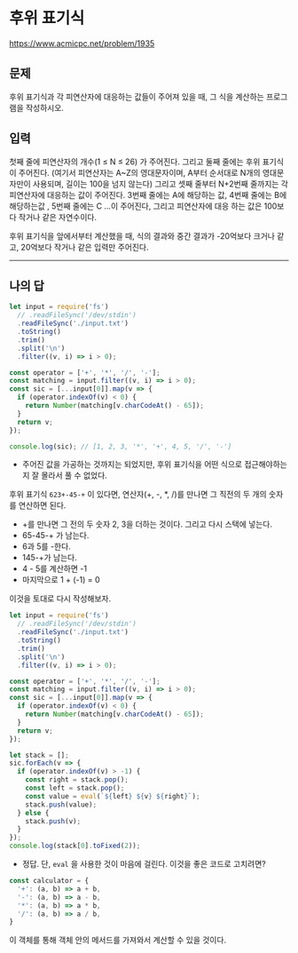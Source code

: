 # 후위 표기식

https://www.acmicpc.net/problem/1935

## 문제

후위 표기식과 각 피연산자에 대응하는 값들이 주어져 있을 때, 그 식을 계산하는 프로그램을 작성하시오.

## 입력

첫째 줄에 피연산자의 개수(1 ≤ N ≤ 26) 가 주어진다. 그리고 둘째 줄에는 후위 표기식이 주어진다. (여기서 피연산자는 A~Z의 영대문자이며, A부터 순서대로 N개의 영대문자만이 사용되며, 길이는 100을 넘지 않는다) 그리고 셋째 줄부터 N+2번째 줄까지는 각 피연산자에 대응하는 값이 주어진다. 3번째 줄에는 A에 해당하는 값, 4번째 줄에는 B에 해당하는값 , 5번째 줄에는 C ...이 주어진다, 그리고 피연산자에 대응 하는 값은 100보다 작거나 같은 자연수이다.

후위 표기식을 앞에서부터 계산했을 때, 식의 결과와 중간 결과가 -20억보다 크거나 같고, 20억보다 작거나 같은 입력만 주어진다.

---

## 나의 답

```js
let input = require('fs')
  // .readFileSync('/dev/stdin')
  .readFileSync('./input.txt')
  .toString()
  .trim()
  .split('\n')
  .filter((v, i) => i > 0);

const operator = ['+', '*', '/', '-'];
const matching = input.filter((v, i) => i > 0);
const sic = [...input[0]].map(v => {
  if (operator.indexOf(v) < 0) {
    return Number(matching[v.charCodeAt() - 65]);
  }
  return v;
});

console.log(sic); // [1, 2, 3, '*', '+', 4, 5, '/', '-']
```

- 주어진 값을 가공하는 것까지는 되었지만, 후위 표기식을 어떤 식으로 접근해야하는지 잘 몰라서 풀 수 없었다.

후위 표기식 `623+-45-+` 이 있다면, 연산자(+, -, *, /)를 만나면 그 직전의 두 개의 숫자를 연산하면 된다.

- +를 만나면 그 전의 두 숫자 2, 3을 더하는 것이다. 그리고 다시 스택에 넣는다.
- 65-45-+ 가 남는다.
- 6과 5를 -한다.
- 145-+가 남는다.
- 4 - 5를 계산하면 -1
- 마지막으로  1 + (-1) = 0

이것을 토대로 다시 작성해보자.

```js
let input = require('fs')
  // .readFileSync('/dev/stdin')
  .readFileSync('./input.txt')
  .toString()
  .trim()
  .split('\n')
  .filter((v, i) => i > 0);

const operator = ['+', '*', '/', '-'];
const matching = input.filter((v, i) => i > 0);
const sic = [...input[0]].map(v => {
  if (operator.indexOf(v) < 0) {
    return Number(matching[v.charCodeAt() - 65]);
  }
  return v;
});

let stack = [];
sic.forEach(v => {
  if (operator.indexOf(v) > -1) {
    const right = stack.pop();
    const left = stack.pop();
    const value = eval(`${left} ${v} ${right}`);
    stack.push(value);
  } else {
    stack.push(v);
  }
});
console.log(stack[0].toFixed(2));
```

- 정답. 단, `eval` 을 사용한 것이 마음에 걸린다. 이것을 좋은 코드로 고치려면?

```js
const calculator = {
  '+': (a, b) => a + b,
  '-': (a, b) => a - b,
  '*': (a, b) => a * b,
  '/': (a, b) => a / b,
}
```

이 객체를 통해 객체 안의 메서드를 가져와서 계산할 수 있을 것이다.